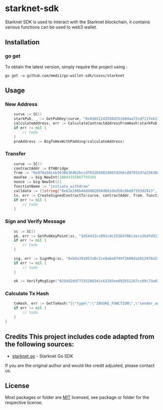 # starknet-sdk
Starknet SDK is used to interact with the Starknet blockchain, it contains various functions can be used to web3 wallet.

## Installation

### go get

To obtain the latest version, simply require the project using :

```shell
go get -u github.com/mmdi1/go-wallet-sdk/coins/starknet
```

## Usage
### New Address
```go
	curve := SC()
	starkPub, _ := GetPubKey(curve, "0x01651242558d251b0daa72cdf11feb1713e47eb88fb55d0978a2625445a771ac")
	calculateAddress, err := CalculateContractAddressFromHash(starkPub)
	if err != nil {
		// todo
	}
	preAddress := BigToHexWithPadding(calculateAddress)
```

###  Transfer
```go
	curve := SC()
	contractAddr := ETHBridge
	from := "0x076a18ceb1638b364b2bccd7652b3d024b0192b6cd97932d7a25638cd0c38cc3"
	maxFee := big.NewInt(1864315586779310)
	nonce := big.NewInt(2)
	functionName := "initiate_withdraw"
	calldata := []string{"0x62e206b4ddd402056d881ded58c0bd87193d2913", "0x38d7ea4c68000"}
	tx, err := CreateSignedContractTx(curve, contractAddr, from, functionName, calldata, nonce, maxFee, MAINNET_ID, "0x01651242558d251b0daa72cdf11feb1713e47eb88fb55d0978a2625445a771ac")
	if err != nil {
		// todo
	}
```

### Sign and Verify Message
```go
	sc := SC()
	pk, err := GetPubKeyPoint(sc, "5d54413cc091c4c25584706c2eca3bdfd9119b9313eb81f457afd263c52eabd")
	if err != nil {
		// todo
	}
	
	sig, err := SignMsg(sc, "0xb0a391057a8c2ce9a6e8799f2609da2012970a513a700960e68f05c5c0cc26", "5d54413cc091c4c25584706c2eca3bdfd9119b9313eb81f457afd263c52eabd")
	if err != nil {
		// todo
	}
	
    ok := VerifyMsgSign("025dd2ddf7155286341c632b5ee092b52267cc09c73a079756393c79baf5d5b8", "0xb0a391057a8c2ce9a6e8799f2609da2012970a513a700960e68f05c5c0cc26", sig)

```

### Calculate Tx Hash
```go
    txHash, err := GetTxHash("{\"type\":\"INVOKE_FUNCTION\",\"sender_address\":\"0x0179aa76deab144ef996ddda6b37f9fb259c291f7b79f4e0fca63e64228a53f5\",\"calldata\":[\"1\",\"2087021424722619777119509474943472645767659996348769578120564519014510906823\",\"232670485425082704932579856502088130646006032362877466777181098476241604910\",\"0\",\"3\",\"3\",\"2101208752900774171800778204657581671583980985264470748488502665721568772719\",\"6805000000000000\",\"0\"],\"max_fee\":\"0x1fd512913000\",\"signature\":[\"1239534042151864320196515971505820081878747415448571244676980360270654138666\",\"1089426459092570934939188723465380278018225693915907648771183733616479070762\"],\"version\":\"0x1\",\"nonce\":\"0xa2758\"}")
    if err != nil {
        // todo
	}
}

```

## Credits  This project includes code adapted from the following sources:  
- [starknet.go](https://github.com/NethermindEth/starknet.go) - Starknet Go SDK

If you are the original author and would like credit adjusted, please contact us.

## License
Most packages or folder are [MIT](<https://github.com/mmdi1/go-wallet-sdk/blob/main/coins/starknet/LICENSE>) licensed, see package or folder for the respective license.
